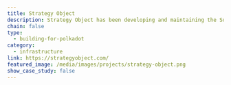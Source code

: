 ```yaml
---
title: Strategy Object
description: Strategy Object has been developing and maintaining the Substrate Client for Java, which enables Java based application to interaction with a Polkadot or Substrate network
chain: false
type:
  - building-for-polkadot
category:
  - infrastructure
link: https://strategyobject.com/
featured_image: /media/images/projects/strategy-object.png
show_case_study: false
---
```

